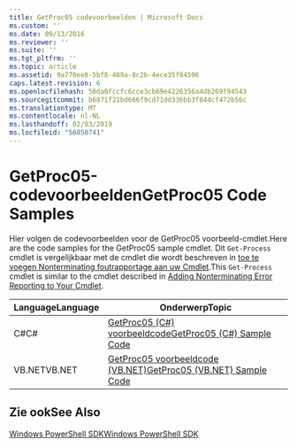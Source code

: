 ```yaml
---
title: GetProc05 codevoorbeelden | Microsoft Docs
ms.custom: ''
ms.date: 09/13/2016
ms.reviewer: ''
ms.suite: ''
ms.tgt_pltfrm: ''
ms.topic: article
ms.assetid: 9a770ee0-5bf8-409a-8c2b-4ece35f84596
caps.latest.revision: 6
ms.openlocfilehash: 50da0fccfc6cce3cb69e4226356a4db269f94543
ms.sourcegitcommit: b6871f21bd666f9cd71dd336bb3f844cf472b56c
ms.translationtype: MT
ms.contentlocale: nl-NL
ms.lasthandoff: 02/03/2019
ms.locfileid: "56850741"
---
```

# <a name="getproc05-code-samples"></a><span data-ttu-id="fb015-102">GetProc05-codevoorbeelden</span><span class="sxs-lookup"><span data-stu-id="fb015-102">GetProc05 Code Samples</span></span>

<span data-ttu-id="fb015-103">Hier volgen de codevoorbeelden voor de GetProc05 voorbeeld-cmdlet.</span><span class="sxs-lookup"><span data-stu-id="fb015-103">Here are the code samples for the GetProc05 sample cmdlet.</span></span> <span data-ttu-id="fb015-104">Dit `Get-Process` cmdlet is vergelijkbaar met de cmdlet die wordt beschreven in [toe te voegen Nonterminating foutrapportage aan uw Cmdlet](../cmdlet/adding-non-terminating-error-reporting-to-your-cmdlet.md).</span><span class="sxs-lookup"><span data-stu-id="fb015-104">This `Get-Process` cmdlet is similar to the cmdlet described in [Adding Nonterminating Error Reporting to Your Cmdlet](../cmdlet/adding-non-terminating-error-reporting-to-your-cmdlet.md).</span></span>

|<span data-ttu-id="fb015-105">Language</span><span class="sxs-lookup"><span data-stu-id="fb015-105">Language</span></span>|<span data-ttu-id="fb015-106">Onderwerp</span><span class="sxs-lookup"><span data-stu-id="fb015-106">Topic</span></span>|
|--------------|-----------|
|<span data-ttu-id="fb015-107">C#</span><span class="sxs-lookup"><span data-stu-id="fb015-107">C#</span></span>|[<span data-ttu-id="fb015-108">GetProc05 (C#) voorbeeldcode</span><span class="sxs-lookup"><span data-stu-id="fb015-108">GetProc05 (C#) Sample Code</span></span>](./getproc05-csharp-sample-code.md)|
|<span data-ttu-id="fb015-109">VB.NET</span><span class="sxs-lookup"><span data-stu-id="fb015-109">VB.NET</span></span>|[<span data-ttu-id="fb015-110">GetProc05 voorbeeldcode (VB.NET)</span><span class="sxs-lookup"><span data-stu-id="fb015-110">GetProc05 (VB.NET) Sample Code</span></span>](./getproc05-vb-net-sample-code.md)|

## <a name="see-also"></a><span data-ttu-id="fb015-111">Zie ook</span><span class="sxs-lookup"><span data-stu-id="fb015-111">See Also</span></span>

[<span data-ttu-id="fb015-112">Windows PowerShell SDK</span><span class="sxs-lookup"><span data-stu-id="fb015-112">Windows PowerShell SDK</span></span>](../windows-powershell-reference.md)
